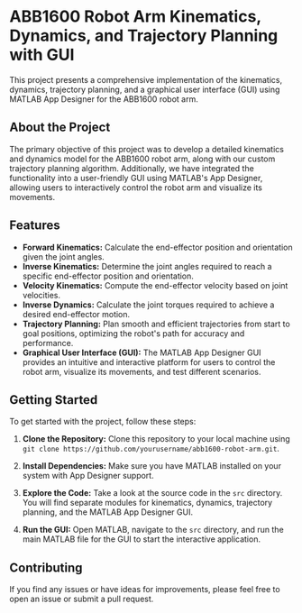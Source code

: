 # ABB1600 Robot Arm Kinematics, Dynamics, and Trajectory Planning with GUI


This project presents a comprehensive implementation of the kinematics, dynamics, trajectory planning, and a graphical user interface (GUI) using MATLAB App Designer for the ABB1600 robot arm.

## About the Project

The primary objective of this project was to develop a detailed kinematics and dynamics model for the ABB1600 robot arm, along with our custom trajectory planning algorithm. Additionally, we have integrated the functionality into a user-friendly GUI using MATLAB's App Designer, allowing users to interactively control the robot arm and visualize its movements.

## Features

- **Forward Kinematics:** Calculate the end-effector position and orientation given the joint angles.
- **Inverse Kinematics:** Determine the joint angles required to reach a specific end-effector position and orientation.
- **Velocity Kinematics:** Compute the end-effector velocity based on joint velocities.
- **Inverse Dynamics:** Calculate the joint torques required to achieve a desired end-effector motion.
- **Trajectory Planning:** Plan smooth and efficient trajectories from start to goal positions, optimizing the robot's path for accuracy and performance.
- **Graphical User Interface (GUI):** The MATLAB App Designer GUI provides an intuitive and interactive platform for users to control the robot arm, visualize its movements, and test different scenarios.

## Getting Started

To get started with the project, follow these steps:

1. **Clone the Repository:** Clone this repository to your local machine using `git clone https://github.com/yourusername/abb1600-robot-arm.git`.

2. **Install Dependencies:** Make sure you have MATLAB installed on your system with App Designer support.

3. **Explore the Code:** Take a look at the source code in the `src` directory. You will find separate modules for kinematics, dynamics, trajectory planning, and the MATLAB App Designer GUI.

4. **Run the GUI:** Open MATLAB, navigate to the `src` directory, and run the main MATLAB file for the GUI to start the interactive application.

## Contributing

If you find any issues or have ideas for improvements, please feel free to open an issue or submit a pull request.
